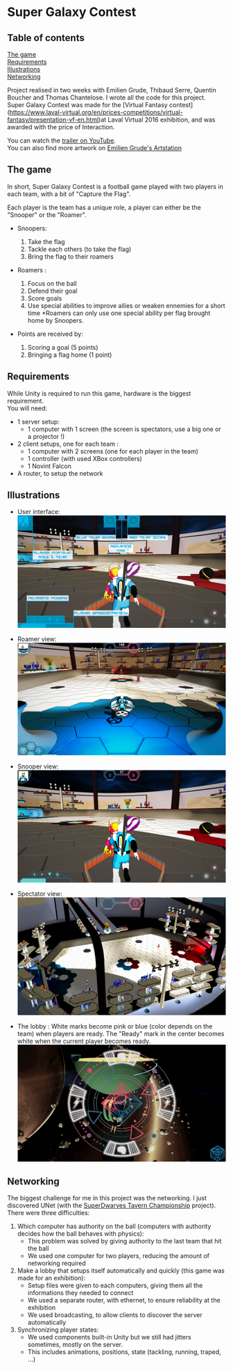 # Super Galaxy Contest

## Table of contents
[The game](#the-game)  
[Requirements](#requirements)  
[Illustrations](#illustrations)  
[Networking](#networking)  

Project realised in two weeks with Emilien Grude, Thibaud Serre, Quentin Boucher and Thomas Chantelose. I wrote all the code for this project.  
Super Galaxy Contest was made for the [Virtual Fantasy contest] (https://www.laval-virtual.org/en/prices-competitions/virtual-fantasy/presentation-vf-en.html)at Laval Virtual 2016 exhibition, and was awarded with the price of Interaction.

You can watch the [trailer on YouTube](https://www.youtube.com/watch?v=ZEY9-iThG5E).  
You can also find more artwork on [Emilien Grude's Artstation](https://www.artstation.com/artwork/RzZrv)

## The game
In short, Super Galaxy Contest is a football game played with two players in each team, with a bit of "Capture the Flag".  

Each player is the team has a unique role, a player can either be the "Snooper" or the "Roamer".
- Snoopers:
	1) Take the flag
	2) Tackle each others (to take the flag)
	3) Bring the flag to their roamers

- Roamers :
	1) Focus on the ball
	2) Defend their goal
	3) Score goals
	4) Use special abilities to improve allies or weaken ennemies for a short time
	*Roamers can only use one special ability per flag brought home by Snoopers.

- Points are received by:
	1) Scoring a goal (5 points)
	2) Bringing a flag home (1 point)

## Requirements
While Unity is required to run this game, hardware is the biggest requirement.  
You will need:
- 1 server setup:
	* 1 computer with 1 screen (the screen is spectators, use a big one or a projector !)
- 2 client setups, one for each team :
	* 1 computer with 2 screens (one for each player in the team)
	* 1 controller (with used XBox controllers)
	* 1 Novint Falcon
- A router, to setup the network

## Illustrations

- User interface:
![Alt text](Illustrations/SGC_UI.jpg)

- Roamer view:
![Alt text](Illustrations/SGC-Roamer.jpg)

- Snooper view:
![Alt text](Illustrations/SGC-Snooper.jpg)

- Spectator view:
![Alt text](Illustrations/SGC-Dirigible_view.png)

- The lobby :
White marks become pink or blue (color depends on the team) when players are ready.
The "Ready" mark in the center becomes white when the current player becomes ready.
![Alt text](Illustrations/SGC-Lobby.png)

## Networking
The biggest challenge for me in this project was the networking. I just discovered UNet (with the [SuperDwarves Tavern Championship](https://github.com/Zelgunn/SuperDwarves-Tavern-Championship) project).  
There were three difficulties:  
1) Which computer has authority on the ball (computers with authority decides how the ball behaves with physics):
	* This problem was solved by giving authority to the last team that hit the ball
	* We used one computer for two players, reducing the amount of networking required
2) Make a lobby that setups itself automatically and quickly (this game was made for an exhibition):
	* Setup files were given to each computers, giving them all the informations they needed to connect
	* We used a separate router, with ethernet, to ensure reliability at the exhibition
	* We used broadcasting, to allow clients to discover the server automatically
3) Synchronizing player states:
	* We used components built-in Unity but we still had jitters sometimes, mostly on the server.
	* This includes animations, positions, state (tackling, running, traped, ...)